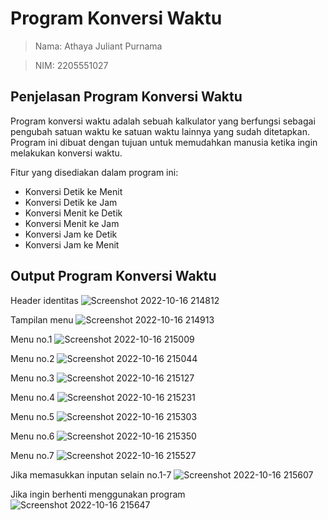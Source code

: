 # Program Konversi Waktu
> Nama: Athaya Juliant Purnama

> NIM: 2205551027

## Penjelasan Program Konversi Waktu
Program konversi waktu adalah sebuah kalkulator yang berfungsi sebagai pengubah satuan waktu ke satuan waktu lainnya yang sudah ditetapkan. Program ini dibuat dengan
tujuan untuk memudahkan manusia ketika ingin melakukan konversi waktu.

Fitur yang disediakan dalam program ini:
- Konversi Detik ke Menit
- Konversi Detik ke Jam
- Konversi Menit ke Detik
- Konversi Menit ke Jam
- Konversi Jam ke Detik
- Konversi Jam ke Menit

## Output Program Konversi Waktu

Header identitas
![Screenshot 2022-10-16 214812](https://user-images.githubusercontent.com/115131302/196040282-7cad212a-9fe9-4f81-98ac-8beede8236ce.png)

Tampilan menu
![Screenshot 2022-10-16 214913](https://user-images.githubusercontent.com/115131302/196040302-957524c5-64a9-499c-bc4c-7f0171b487d8.png)

Menu no.1
![Screenshot 2022-10-16 215009](https://user-images.githubusercontent.com/115131302/196040311-67ef7da4-c216-4682-b5da-e3778bf950e0.png)

Menu no.2
![Screenshot 2022-10-16 215044](https://user-images.githubusercontent.com/115131302/196040319-53ea11b5-4394-4bde-806f-7b9944a1fc04.png)

Menu no.3
![Screenshot 2022-10-16 215127](https://user-images.githubusercontent.com/115131302/196040329-640cbf7c-387a-4fc6-920e-e512f143159f.png)

Menu no.4
![Screenshot 2022-10-16 215231](https://user-images.githubusercontent.com/115131302/196040332-75209de0-389c-4361-b020-ad8439295779.png)

Menu no.5
![Screenshot 2022-10-16 215303](https://user-images.githubusercontent.com/115131302/196040337-e89bbc8d-57dc-4dd9-a201-259379c26052.png)

Menu no.6
![Screenshot 2022-10-16 215350](https://user-images.githubusercontent.com/115131302/196040339-4c3d2f93-e5b0-463e-a907-dbc915313f74.png)

Menu no.7
![Screenshot 2022-10-16 215527](https://user-images.githubusercontent.com/115131302/196040343-107b5dbe-5a4f-4099-aa78-89c2a05c645b.png)

Jika memasukkan inputan selain no.1-7
![Screenshot 2022-10-16 215607](https://user-images.githubusercontent.com/115131302/196040349-0f9f7444-c400-426d-a858-b3d59d3c3694.png)

Jika ingin berhenti menggunakan program
![Screenshot 2022-10-16 215647](https://user-images.githubusercontent.com/115131302/196040352-789caf29-4f8c-4e7d-bc4f-dd61a1f0c16d.png)
